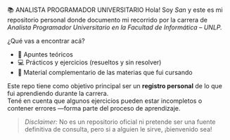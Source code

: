 📚 ANALISTA PROGRAMADOR UNIVERSITARIO
Hola! Soy *San* y este es mi repositorio personal donde documento mi recorrido por la carrera de *Analista Programador Universitario en la Facultad de Informática – UNLP.*

¿Qué vas a encontrar acá?
- 📝 Apuntes teóricos  
- 💻 Prácticos y ejercicios (resueltos y sin resolver)  
- 📂 Material complementario de las materias que fui cursando  

Este repo tiene como objetivo principal ser un **registro personal** de lo que fui aprendiendo durante la carrera.  
Tené en cuenta que algunos ejercicios pueden estar incompletos o contener errores —forma parte del proceso de aprendizaje.

> *Disclaimer:* No es un repositorio oficial ni pretende ser una fuente definitiva de consulta, pero si a alguien le sirve, ¡bienvenido sea!
